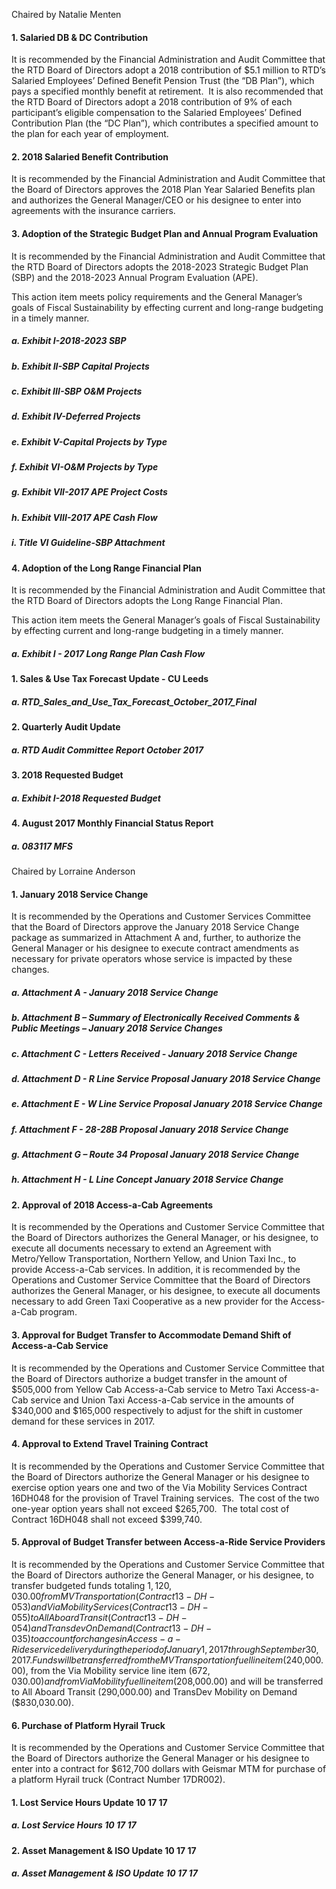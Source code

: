 Chaired by Natalie Menten

#### 1. Salaried DB & DC Contribution

It is recommended by the Financial Administration and Audit Committee that the RTD Board of Directors adopt a 2018 contribution of $5.1 million to RTD’s Salaried Employees’ Defined Benefit Pension Trust (the “DB Plan”), which pays a specified monthly benefit at retirement.  It is also recommended that the RTD Board of Directors adopt a 2018 contribution of 9% of each participant’s eligible compensation to the Salaried Employees’ Defined Contribution Plan (the “DC Plan”), which contributes a specified amount to the plan for each year of employment.

#### 2. 2018 Salaried Benefit Contribution

It is recommended by the Financial Administration and Audit Committee that the Board of Directors approves the 2018 Plan Year Salaried Benefits plan and authorizes the General Manager/CEO or his designee to enter into agreements with the insurance carriers.

#### 3. Adoption of the Strategic Budget Plan and Annual Program Evaluation

It is recommended by the Financial Administration and Audit Committee that the RTD Board of Directors adopts the 2018-2023 Strategic Budget Plan (SBP) and the 2018-2023 Annual Program Evaluation (APE).

This action item meets policy requirements and the General Manager’s goals of Fiscal Sustainability by effecting current and long-range budgeting in a timely manner.

##### a. Exhibit I-2018-2023 SBP

##### b. Exhibit II-SBP Capital Projects

##### c. Exhibit III-SBP O&M Projects

##### d. Exhibit IV-Deferred Projects

##### e. Exhibit V-Capital Projects by Type

##### f. Exhibit VI-O&M Projects by Type

##### g. Exhibit VII-2017 APE Project Costs

##### h. Exhibit VIII-2017 APE Cash Flow

##### i. Title VI Guideline-SBP Attachment

#### 4. Adoption of the Long Range Financial Plan

It is recommended by the Financial Administration and Audit Committee that the RTD Board of Directors adopts the Long Range Financial Plan.

This action item meets the General Manager’s goals of Fiscal Sustainability by effecting current and long-range budgeting in a timely manner.

##### a. Exhibit I - 2017 Long Range Plan Cash Flow

#### 1. Sales & Use Tax Forecast Update - CU Leeds

##### a. RTD_Sales_and_Use_Tax_Forecast_October_2017_Final

#### 2. Quarterly Audit Update

##### a. RTD Audit Committee Report October 2017

#### 3. 2018 Requested Budget

##### a. Exhibit I-2018 Requested Budget

#### 4. August 2017 Monthly Financial Status Report

##### a. 083117 MFS

Chaired by Lorraine Anderson

#### 1. January 2018 Service Change

It is recommended by the Operations and Customer Services Committee that the Board of Directors approve the January 2018 Service Change package as summarized in Attachment A and, further, to authorize the General Manager or his designee to execute contract amendments as necessary for private operators whose service is impacted by these changes.

##### a. Attachment A - January 2018 Service Change

##### b. Attachment B – Summary of Electronically Received Comments & Public Meetings – January 2018 Service Changes

##### c. Attachment C - Letters Received - January 2018 Service Change

##### d. Attachment D - R Line Service Proposal January 2018 Service Change

##### e. Attachment E - W Line Service Proposal January 2018 Service Change

##### f. Attachment F - 28-28B Proposal January 2018 Service Change

##### g. Attachment G – Route 34 Proposal January 2018 Service Change

##### h. Attachment H - L Line Concept January 2018 Service Change

#### 2. Approval of 2018 Access-a-Cab Agreements

It is recommended by the Operations and Customer Service Committee that the Board of Directors authorizes the General Manager, or his designee, to execute all documents necessary to extend an Agreement with Metro/Yellow Transportation, Northern Yellow, and Union Taxi Inc., to provide Access-a-Cab services. In addition, it is recommended by the Operations and Customer Service Committee that the Board of Directors authorizes the General Manager, or his designee, to execute all documents necessary to add Green Taxi Cooperative as a new provider for the Access-a-Cab program.

#### 3. Approval for Budget Transfer to Accommodate Demand Shift of Access-a-Cab Service

It is recommended by the Operations and Customer Service Committee that the Board of Directors authorize a budget transfer in the amount of $505,000 from Yellow Cab Access-a-Cab service to Metro Taxi Access-a-Cab service and Union Taxi Access-a-Cab service in the amounts of $340,000 and $165,000 respectively to adjust for the shift in customer demand for these services in 2017.

#### 4. Approval to Extend Travel Training Contract

It is recommended by the Operations and Customer Service Committee that the Board of Directors authorize the General Manager or his designee to exercise option years one and two of the Via Mobility Services Contract 16DH048 for the provision of Travel Training services.  The cost of the two one-year option years shall not exceed $265,700.  The total cost of Contract 16DH048 shall not exceed $399,740.

#### 5. Approval of Budget Transfer between Access-a-Ride Service Providers

It is recommended by the Operations and Customer Service Committee that the Board of Directors authorize the General Manager, or his designee, to transfer budgeted funds totaling $1,120,030.00 from MV Transportation (Contract 13-DH-053) and Via Mobility Services (Contract 13-DH-055) to All Aboard Transit (Contract 13-DH-054) and Transdev On Demand (Contract 13-DH-035) to account for changes in Access-a-Ride service delivery during the period of January 1, 2017 through September 30,2017.  Funds will be transferred from the MV Transportation fuel line item ($240,000.00), from the Via Mobility service line item ($672,030.00) and from Via Mobility fuel line item ($208,000.00) and will be transferred to All Aboard Transit (290,000.00) and TransDev Mobility on Demand ($830,030.00).

#### 6. Purchase of Platform Hyrail Truck

It is recommended by the Operations and Customer Service Committee that the Board of Directors authorize the General Manager or his designee to enter into a contract for $612,700 dollars with Geismar MTM for purchase of a platform Hyrail truck (Contract Number 17DR002).

#### 1. Lost Service Hours Update 10 17 17

##### a. Lost Service Hours 10 17 17

#### 2. Asset Management & ISO Update 10 17 17

##### a. Asset Management & ISO Update 10 17 17